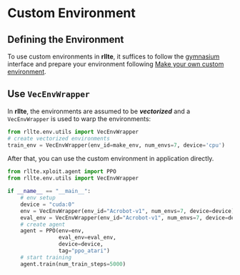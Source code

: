 # Custom Environment

## Defining the Environment
To use custom environments in **rllte**, it suffices to follow the [gymnasium](https://gymnasium.farama.org/) interface and prepare your environment following [Make your own custom environment](https://gymnasium.farama.org/tutorials/gymnasium_basics/environment_creation/#). 

## Use `VecEnvWrapper`
In **rllte**, the environments are assumed to be ***vectorized*** and a `VecEnvWrapper` is used to warp the environments:
``` py title="example.py"
from rllte.env.utils import VecEnvWrapper
# create vectorized environments
train_env = VecEnvWrapper(env_id=make_env, num_envs=7, device='cpu')
```
After that, you can use the custom environment in application directly.
``` py title="train.py"
from rllte.xploit.agent import PPO
from rllte.env.utils import VecEnvWrapper

if __name__ == "__main__":
    # env setup
    device = "cuda:0"
    env = VecEnvWrapper(env_id="Acrobot-v1", num_envs=7, device=device)
    eval_env = VecEnvWrapper(env_id="Acrobot-v1", num_envs=7, device=device)
    # create agent
    agent = PPO(env=env, 
                eval_env=eval_env, 
                device=device,
                tag="ppo_atari")
    # start training
    agent.train(num_train_steps=5000)
```